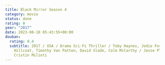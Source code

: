 ```yaml
---
title: Black Mirror Season 4
category: movie
status: done
rating: 0
year: "2017"
date: 2023-08-10 05:43:55+08:00
douban:
  rating: 8.4
  subtitle: 2017 / USA / Drama Sci-Fi Thriller / Toby Haynes, Jodie Foster, John
    Hillcoat, Timothy Van Patten, David Slade, Colm McCarthy / Jesse Plemons,
    Cristin Milioti
---
```




